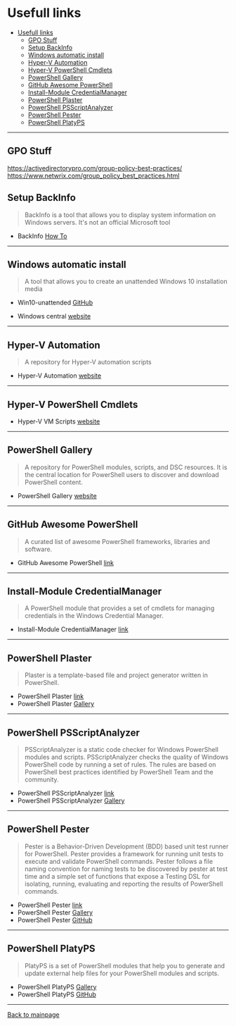 # Usefull links

- [Usefull links](#usefull-links)
  - [GPO Stuff](#gpo-stuff)
  - [Setup BackInfo](#setup-backinfo)
  - [Windows automatic install](#windows-automatic-install)
  - [Hyper-V Automation](#hyper-v-automation)
  - [Hyper-V PowerShell Cmdlets](#hyper-v-powershell-cmdlets)
  - [PowerShell Gallery](#powershell-gallery)
  - [GitHub Awesome PowerShell](#github-awesome-powershell)
  - [Install-Module CredentialManager](#install-module-credentialmanager)
  - [PowerShell Plaster](#powershell-plaster)
  - [PowerShell PSScriptAnalyzer](#powershell-psscriptanalyzer)
  - [PowerShell Pester](#powershell-pester)
  - [PowerShell PlatyPS](#powershell-platyps)

---

## GPO Stuff

https://activedirectorypro.com/group-policy-best-practices/
https://www.netwrix.com/group_policy_best_practices.html
## Setup BackInfo

> BackInfo is a tool that allows you to display system information on Windows servers. It's not an official Microsoft tool

- BackInfo [How To](https://www.markou.me/2022/01/display-system-information-on-windows-servers-with-backinfo/)

---

## Windows automatic install

> A tool that allows you to create an unattended Windows 10 installation media

- Win10-unattended [GitHub](https://github.com/lkrms/win10-unattended)

- Windows central [website](https://www.windowscentral.com/how-create-unattended-media-do-automated-installation-windows-10)

---

## Hyper-V Automation

> A repository for Hyper-V automation scripts

- Hyper-V Automation [website](https://github.com/fdcastel/Hyper-V-Automation/)

---

## Hyper-V PowerShell Cmdlets

- Hyper-V VM Scripts [website](https://www.starwindsoftware.com/blog/automate-the-hyper-v-virtual-machine-deployment-with-powershell/)

---

## PowerShell Gallery

> A repository for PowerShell modules, scripts, and DSC resources. It is the central location for PowerShell users to discover and download PowerShell content.

- PowerShell Gallery [website](https://www.powershellgallery.com/)

---

## GitHub Awesome PowerShell

> A curated list of awesome PowerShell frameworks, libraries and software.

- GitHub Awesome PowerShell [link](https://github.com/janikvonrotz/awesome-powershell)

---

## Install-Module CredentialManager

> A PowerShell module that provides a set of cmdlets for managing credentials in the Windows Credential Manager.

- Install-Module CredentialManager [link](https://www.powershellgallery.com/packages/CredentialManager/)

---

## PowerShell Plaster

> Plaster is a template-based file and project generator written in PowerShell.

- PowerShell Plaster [link](https://github.com/PowerShellOrg/Plaster)
- PowerShell Plaster [Gallery](https://www.powershellgallery.com/packages/Plaster/)

---

## PowerShell PSScriptAnalyzer

> PSScriptAnalyzer is a static code checker for Windows PowerShell modules and scripts. PSScriptAnalyzer checks the quality of Windows PowerShell code by running a set of rules. The rules are based on PowerShell best practices identified by PowerShell Team and the community.

- PowerShell PSScriptAnalyzer [link](https://github.com/PowerShell/PSScriptAnalyzer)
- PowerShell PSScriptAnalyzer [Gallery](https://www.powershellgallery.com/packages/PSScriptAnalyzer/)

---

## PowerShell Pester

> Pester is a Behavior-Driven Development (BDD) based unit test runner for PowerShell. Pester provides a framework for running unit tests to execute and validate PowerShell commands. Pester follows a file naming convention for naming tests to be discovered by pester at test time and a simple set of functions that expose a Testing DSL for isolating, running, evaluating and reporting the results of PowerShell commands.

- PowerShell Pester [link](https://pester.dev/)
- PowerShell Pester [Gallery](https://www.powershellgallery.com/packages/Pester/)
- PowerShell Pester [GitHub](https://github.com/pester/Pester)

---

## PowerShell PlatyPS

> PlatyPS is a set of PowerShell modules that help you to generate and update external help files for your PowerShell modules and scripts.

- PowerShell PlatyPS [Gallery](https://www.powershellgallery.com/packages/PlatyPS/)
- PowerShell PlatyPS [GitHub](https://github.com/PowerShell/platyPS)

---

[Back to mainpage](../../README.md)
